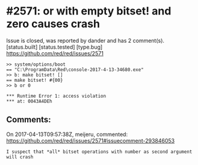 
#2571: or with empty bitset! and zero causes crash
================================================================================
Issue is closed, was reported by dander and has 2 comment(s).
[status.built] [status.tested] [type.bug]
<https://github.com/red/red/issues/2571>

```
>> system/options/boot
== "C:\ProgramData\Red\console-2017-4-13-34680.exe"
>> b: make bitset! []
== make bitset! #{00}
>> b or 0

*** Runtime Error 1: access violation
*** at: 0043A4DEh
```


Comments:
--------------------------------------------------------------------------------

On 2017-04-13T09:57:38Z, meijeru, commented:
<https://github.com/red/red/issues/2571#issuecomment-293846053>

    I suspect that *all* bitset operations with number as second argument will crash

